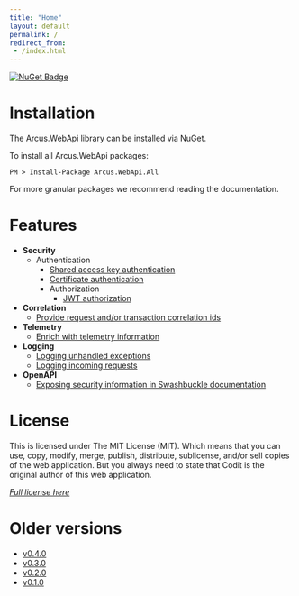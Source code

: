 ```yaml
---
title: "Home"
layout: default
permalink: /
redirect_from:
 - /index.html
---
```


[![NuGet Badge](https://buildstats.info/nuget/Arcus.WebApi.All?includePreReleases=true)](https://www.nuget.org/packages/Arcus.WebApi.All/)

# Installation

The Arcus.WebApi library can be installed via NuGet.

To install all Arcus.WebApi packages:

```shell
PM > Install-Package Arcus.WebApi.All
```

For more granular packages we recommend reading the documentation.

# Features

- **Security**
    - Authentication
        - [Shared access key authentication](features/security/auth/shared-access-key)
        - [Certificate authentication](features/security/auth/certificate)
      - Authorization
        - [JWT authorization](features/security/auth/jwt)
- **Correlation**
    - [Provide request and/or transaction correlation ids](features/correlation)
- **Telemetry**
    - [Enrich with telemetry information](features/telemetry)
- **Logging**
    - [Logging unhandled exceptions](features/logging#logging-unhandled-exceptions)
    - [Logging incoming requests](features/logging#logging-incoming-requests)
- **OpenAPI**
    - [Exposing security information in Swashbuckle documentation](features/openapi/security-definitions)

# License
This is licensed under The MIT License (MIT). Which means that you can use, copy, modify, merge, publish, distribute, sublicense, and/or sell copies of the web application. But you always need to state that Codit is the original author of this web application.

*[Full license here](https://github.com/arcus-azure/arcus.webapi/blob/master/LICENSE)*

# Older versions

- [v0.4.0](v0.4.0)
- [v0.3.0](v0.3.0)
- [v0.2.0](v0.2.0)
- [v0.1.0](v0.1.0)
